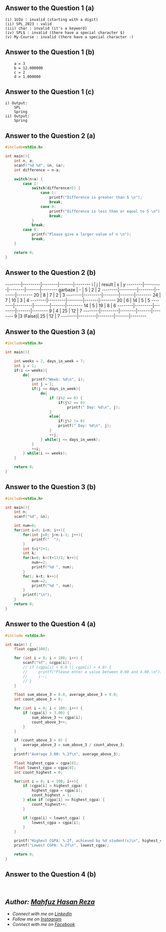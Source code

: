 ## Answer to the Question 1 (a)
```
(i) 1UIU : invalid (starting with a digit)
(ii) SPL_2023 : valid
(iii) char : invalid (it's a keyword)
(iv) SPL$ : invalid (there have a special character $)
(v) My-Course : invalid (there have a special character -)
```

## Answer to the Question 1 (b)
```
    a = 3
    b = 12.000000
    c = 2
    d = 1.000000
```

## Answer to the Question 1 (c)
```
i) Output:
    SPL
    Spring
ii) Output:
    Spring
```

## Answer to the Question 2 (a)
```c
#include<stdio.h>

int main(){
    int n, a;
    scanf("%d %d", &n, &a);
    int difference = n-a;

    switch(n>a) {
        case 1:
            switch(difference>5) {
                case 1:
                    printf("Difference is greater than 5 \n");
                    break;
                case 0:
                    printf("Difference is less than or equal to 5 \n");
                    break;
            }
            break;
        case 0:
            printf("Please give a larger value of n \n");
            break;        
    }

    return 0;
}
```

## Answer to the Question 2 (b)
--------|---------|--------|-------|--------
    i   |    j    | result |   x   |   y 
--------|---------|--------|-------|--------
garbaze |    -    |   5    |   2   |   2
--------|---------|--------|-------|--------
   20   |    8    |   7    |   2   |   3
--------|---------|--------|-------|--------
   24   |    7    |   10   |   3   |   4
--------|---------|--------|-------|--------
   20   |    6    |   14   |   5   |   5
--------|---------|--------|-------|--------
   14   |    5    |   19   |   8   |   6
--------|---------|--------|-------|--------
    9   |    4    |   25   |   12  |   7 
--------|---------|--------|-------|--------
    9   |3 (False)|   25   |   12  |   7
--------|---------|--------|-------|--------

## Answer to the Question 3 (a)
```c
#include<stdio.h>

int main(){

    int weeks = 2, days_in_week = 7;
    int i = 1;
    if(i <= weeks){
        do{
            printf("Week: %d\n", i);
            int j = 1;
            if(j <= days_in_week){
                do{
                    if (i%2 == 0) {
                        if(j%2 == 0)
                            printf(" Day: %d\n", j);
                    }
                    else{
                        if(j%2 != 0)
                        printf(" Day: %d\n", j);
                    }
                    ++j;
                } while(j <= days_in_week);
            }
            ++i;
        } while(i <= weeks);
    }

    return 0;
}
```

## Answer to the Question 3 (b)
```c
#include<stdio.h>

int main(){
    int n;
    scanf("%d", &n);

    int num=0;
    for(int i=0; i<n; i++){
        for(int j=0; j<n-i-1; j++){
            printf("  ");
        }
        int t=i*2+1;
        int k;
        for(k=0; k<(t+1)/2; k++){
            num+=2;
            printf("%d ", num);
        }
        for(; k<t; k++){
            num-=2;
            printf("%d ", num);
        }
        printf("\n");
    }
    return 0;
}
```

## Answer to the Question 4 (a)
```c
#include <stdio.h>

int main() {
    float cgpa[100];

    for (int i = 0; i < 100; i++) {
        scanf("%f", &cgpa[i]);
        // if (cgpa[i] < 0.0 || cgpa[i] > 4.0) {
        //     printf("Please enter a value between 0.00 and 4.00.\n");
        //     i--;
        // }
    }

    float sum_above_3 = 0.0, average_above_3 = 0.0;
    int count_above_3 = 0;

    for (int i = 0; i < 100; i++) {
        if (cgpa[i] > 3.00) {
            sum_above_3 += cgpa[i];
            count_above_3++;
        }
    }

    if (count_above_3 > 0) {
        average_above_3 = sum_above_3 / count_above_3;
    }
    printf("Average 3.00: %.2f\n", average_above_3);

    float highest_cgpa = cgpa[0];
    float lowest_cgpa = cgpa[0];
    int count_highest = 0;

    for(int i = 0; i < 100; i++){
        if (cgpa[i] > highest_cgpa) {
            highest_cgpa = cgpa[i];
            count_highest = 1;
        } else if (cgpa[i] == highest_cgpa) {
            count_highest++;
        }

        if (cgpa[i] < lowest_cgpa) {
            lowest_cgpa = cgpa[i];
        }
    }

    printf("Highest CGPA: %.2f, achieved by %d student(s)\n", highest_cgpa, count_highest);
    printf("Lowest CGPA: %.2f\n", lowest_cgpa);

    return 0;
}
```

## Answer to the Question 4 (b)




<br>

## _Author: [Mahfuz Hasan Reza](https://github.com/mahfuzhasanreza/)_
 - _Connect with me on [LinkedIn](https://www.linkedin.com/in/mahfuzhasanreza/)_
 - _Follow me on [Instagram](https://www.instagram.com/mahfuzhasanreza/)_
 - _Connect with me on [Facebook](https://www.facebook.com/mahfuzhasanreza/)_
